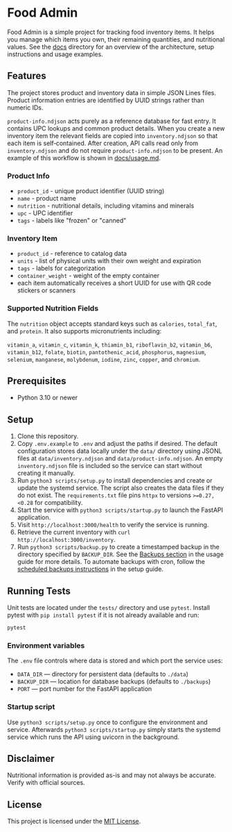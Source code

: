 # Food Admin

Food Admin is a simple project for tracking food inventory items.
It helps you manage which items you own, their remaining quantities, and nutritional values.
See the [docs](docs/) directory for an overview of the architecture, setup instructions and usage examples.

## Features

The project stores product and inventory data in simple JSON Lines files.
Product information entries are identified by UUID strings rather than numeric IDs.

`product-info.ndjson` acts purely as a reference database for fast entry. It
contains UPC lookups and common product details. When you create a new inventory
item the relevant fields are copied into `inventory.ndjson` so that each item is
self‑contained. After creation, API calls read only from `inventory.ndjson` and do
not require `product-info.ndjson` to be present.
An example of this workflow is shown in [docs/usage.md](docs/usage.md).

### Product Info
- `product_id` - unique product identifier (UUID string)
- `name` - product name
- `nutrition` - nutritional details, including vitamins and minerals
- `upc` - UPC identifier
- `tags` - labels like "frozen" or "canned"

### Inventory Item
- `product_id` - reference to catalog data
- `units` - list of physical units with their own weight and expiration
- `tags` - labels for categorization
- `container_weight` - weight of the empty container
- each item automatically receives a short UUID for use with QR code stickers or scanners

### Supported Nutrition Fields

The `nutrition` object accepts standard keys such as `calories`, `total_fat`,
and `protein`. It also supports micronutrients including:

`vitamin_a`, `vitamin_c`, `vitamin_k`, `thiamin_b1`, `riboflavin_b2`,
`vitamin_b6`, `vitamin_b12`, `folate`, `biotin`, `pantothenic_acid`,
`phosphorus`, `magnesium`, `selenium`, `manganese`, `molybdenum`, `iodine`,
`zinc`, `copper`, and `chromium`.

## Prerequisites

- Python 3.10 or newer

## Setup

1. Clone this repository.
2. Copy `.env.example` to `.env` and adjust the paths if desired. The default
   configuration stores data locally under the `data/` directory using JSONL
   files at `data/inventory.ndjson` and `data/product-info.ndjson`.
   An empty `inventory.ndjson` file is included so the service can start
   without creating it manually.
3. Run `python3 scripts/setup.py` to install dependencies and create or update
   the systemd service. The script also creates the data files if they do
   not exist. The `requirements.txt` file pins `httpx` to versions
   `>=0.27,<0.28` for compatibility.
4. Start the service with `python3 scripts/startup.py` to launch the FastAPI
   application.
5. Visit `http://localhost:3000/health` to verify the service is running.
6. Retrieve the current inventory with `curl http://localhost:3000/inventory`.
7. Run `python3 scripts/backup.py` to create a timestamped backup in the
   directory specified by `BACKUP_DIR`. See the [Backups section](docs/usage.md#backups)
   in the usage guide for more details. To automate backups with cron,
   follow the [scheduled backups instructions](docs/setup.md#scheduled-backups)
   in the setup guide.


## Running Tests

Unit tests are located under the `tests/` directory and use `pytest`. Install
pytest with `pip install pytest` if it is not already available and run:

```bash
pytest
```

### Environment variables

The `.env` file controls where data is stored and which port the service uses:

- `DATA_DIR` &mdash; directory for persistent data (defaults to `./data`)
- `BACKUP_DIR` &mdash; location for database backups (defaults to `./backups`)
- `PORT` &mdash; port number for the FastAPI application

### Startup script

Use `python3 scripts/setup.py` once to configure the environment and service.
Afterwards `python3 scripts/startup.py` simply starts the systemd service
which runs the API using uvicorn in the background.


## Disclaimer

Nutritional information is provided as-is and may not always be accurate. Verify
with official sources.

## License

This project is licensed under the [MIT License](LICENSE).
